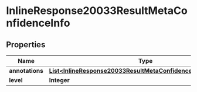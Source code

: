 # InlineResponse20033ResultMetaConfidenceInfo

## Properties
Name | Type | Description | Notes
------------ | ------------- | ------------- | -------------
**annotations** | [**List&lt;InlineResponse20033ResultMetaConfidenceInfoAnnotations&gt;**](InlineResponse20033ResultMetaConfidenceInfoAnnotations.md) |  | 
**level** | **Integer** |  | 
